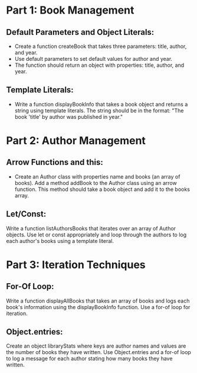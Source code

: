 # Part 1: Book Management

## Default Parameters and Object Literals:

- Create a function createBook that takes three parameters: title, author, and year.
- Use default parameters to set default values for author and year.
- The function should return an object with properties: title, author, and year.

## Template Literals:

- Write a function displayBookInfo that takes a book object and returns a string using template literals. The string should be in the format: "The book 'title' by author was published in year."

# Part 2: Author Management

## Arrow Functions and this:

- Create an Author class with properties name and books (an array of books).
  Add a method addBook to the Author class using an arrow function. This method should take a book object and add it to the books array.

## Let/Const:

Write a function listAuthorsBooks that iterates over an array of Author objects. Use let or const appropriately and loop through the authors to log each author's books using a template literal.

# Part 3: Iteration Techniques

## For-Of Loop:

Write a function displayAllBooks that takes an array of books and logs each book's information using the displayBookInfo function. Use a for-of loop for iteration.

## Object.entries:

Create an object libraryStats where keys are author names and values are the number of books they have written. Use Object.entries and a for-of loop to log a message for each author stating how many books they have written.
